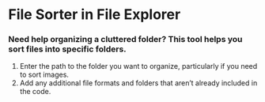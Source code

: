 # File Sorter in File Explorer
### Need help organizing a cluttered folder? This tool helps you sort files into specific folders.

1. Enter the path to the folder you want to organize, particularly if you need to sort images.
3. Add any additional file formats and folders that aren’t already included in the code.

